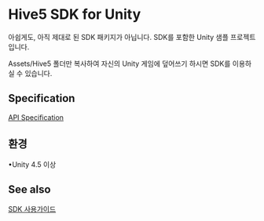 # Hive5 SDK for Unity

아쉽게도, 아직 제대로 된 SDK 패키지가 아닙니다.
SDK를 포함한 Unity 샘플 프로젝트입니다.

Assets/Hive5 폴더만 복사하여 자신의 Unity 게임에 덮어쓰기 하시면
SDK를 이용하실 수 있습니다.


## Specification
[API Specification](http://dev.hive5.io/docs/unity/apidoc/index.html)



## 환경
•Unity 4.5 이상


## See also
[SDK 사용가이드](https://github.com/bytecodelab/maui-sdk/wiki/Guide%20for%20Unity)


